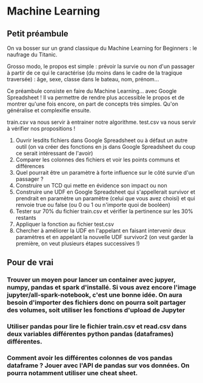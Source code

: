 # Machine Learning

## Petit préambule

On va bosser sur un grand classique du Machine Learning for Beginners : le naufrage du Titanic.

Grosso modo, le propos est simple : prévoir la survie ou non d'un passager à partir de ce qui le caractérise (du moins dans le cadre de la tragique traversée) : âge, sexe, classe dans le bateau, nom, prénom...

Ce préambule consiste en faire du Machine Learning... avec Google Spreadsheet ! Il va permettre de rendre plus accessible le propos et de montrer qu'une fois encore, on part de concepts très simples. Qu'on généralise et complexifie ensuite.

train.csv va nous servir à entrainer notre algorithme.
test.csv va nous servir à vérifier nos propositions !

1. Ouvrir lesdits fichiers dans Google Spreadsheet ou à défaut un autre outil (on va créer des fonctions en js dans Google Spreadsheet du coup ce serait intéressant de l'avoir)
2. Comparer les colonnes des fichiers et voir les points communs et différences
3. Quel pourrait être un paramètre à forte influence sur le côté survie d'un passager ?
4. Construire un TCD qui mette en évidence son impact ou non
5. Construire une UDF en Google Spreadsheet qui s'appellerait survivor et prendrait en paramètre un paramètre (celui que vous avez choisi) et qui renvoie true ou false (ou 0 ou 1 ou n'importe quoi de booléen)
6. Tester sur 70% du fichier train.csv et vérifier la pertinence sur les 30% restants
7. Appliquer la fonction au fichier test.csv
8. Chercher à améliorer la UDF en l'appelant en faisant intervenir deux paramètres et en appelant la nouvelle UDF survivor2 (on veut garder la première, on veut plusieurs étapes successives !)

## Pour de vrai

### Trouver un moyen pour lancer un container avec jupyer, numpy, pandas et spark d'installé. Si vous avez encore l'image jupyter/all-spark-notebook, c'est une bonne idée. On aura besoin d'importer des fichiers donc on pourra soit partager des volumes, soit utiliser les fonctions d'upload de Jupyter

### Utiliser pandas pour lire le fichier train.csv et read.csv dans deux variables différentes python pandas (dataframes) différentes.

### Comment avoir les différentes colonnes de vos pandas dataframe ? Jouer avec l'API de pandas sur vos données. On pourra notamment utiliser une cheat sheet.
